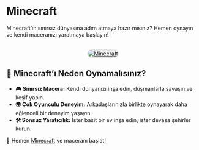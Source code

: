 <h1>Minecraft</h1>
<p>Minecraft’ın sınırsız dünyasına adım atmaya hazır mısınız? Hemen oynayın ve kendi maceranızı yaratmaya başlayın!</p>

<center>
<br>
<a href="https://sonhukumdar.net/" title="Minecraft">
<img src="https://i.ibb.co/d43k1Cg/1-min.webp" alt="Minecraft" style="max-width: 100%; border: 2px solid #ddd; border-radius: 10px;">
</a>
</center>

<h2>🌟 Minecraft’ı Neden Oynamalısınız?</h2>
<ul>
  <li><strong>🎮 Sınırsız Macera:</strong> Kendi dünyanızı inşa edin, düşmanlarla savaşın ve keşif yapın.</li>
  <li><strong>🌍 Çok Oyunculu Deneyim:</strong> Arkadaşlarınızla birlikte oynayarak daha eğlenceli bir deneyim yaşayın.</li>
  <li><strong>🛠 Sonsuz Yaratıcılık:</strong> İster basit bir ev inşa edin, ister devasa şehirler kurun.</li>
</ul>

<p>📌 Hemen <a href="https://sonhukumdar.net/" title="Minecraft">Minecraft</a> ve maceranı başlat!</p>

